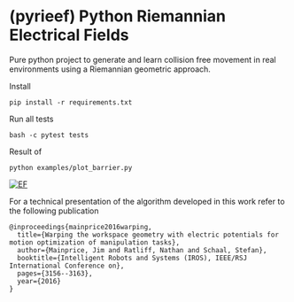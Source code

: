 (pyrieef) Python Riemannian Electrical Fields
=============

Pure python project to generate and learn collision free movement
in real environments using a Riemannian geometric approach.

Install

    pip install -r requirements.txt

Run all tests

    bash -c pytest tests

Result of

    python examples/plot_barrier.py

[![EF](https://s22.postimg.cc/bqln6ds2p/image.png)](https://postimg.cc/image/62fcfhnq5/)

For a technical presentation of the algorithm developed in this work
refer to the following publication

    @inproceedings{mainprice2016warping,
      title={Warping the workspace geometry with electric potentials for motion optimization of manipulation tasks},
      author={Mainprice, Jim and Ratliff, Nathan and Schaal, Stefan},
      booktitle={Intelligent Robots and Systems (IROS), IEEE/RSJ International Conference on},
      pages={3156--3163},
      year={2016}
    }
